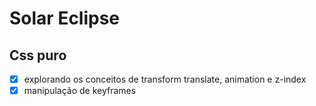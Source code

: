 # Solar Eclipse
## Css puro

- [x] explorando os conceitos de transform translate, animation e z-index
- [x] manipulação de keyframes
